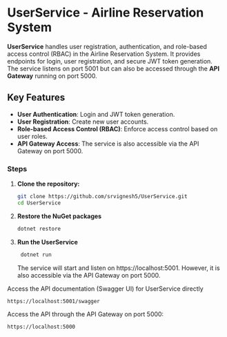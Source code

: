 # UserService - Airline Reservation System
**UserService** handles user registration, authentication, and role-based access control (RBAC) in the Airline Reservation System. It provides endpoints for login, user registration, and secure JWT token generation. The service listens on port 5001 but can also be accessed through the **API Gateway** running on port 5000.
## Key Features

- **User Authentication**: Login and JWT token generation.
- **User Registration**: Create new user accounts.
- **Role-based Access Control (RBAC)**: Enforce access control based on user roles.
- **API Gateway Access**: The service is also accessible via the API Gateway on port 5000.

### Steps

1. **Clone the repository:**
   ```bash
   git clone https://github.com/srvignesh5/UserService.git
   cd UserService
   ```
2. **Restore the NuGet packages**
      ```bash
    dotnet restore
   ```
4. **Run the UserService**
   ```bash
    dotnet run
   ```
   The service will start and listen on https://localhost:5001. However, it is also accessible via the API Gateway on port 5000.

Access the API documentation (Swagger UI) for UserService directly
```bash
https://localhost:5001/swagger
```
Access the API through the API Gateway on port 5000:
```bash
https://localhost:5000
```
